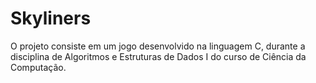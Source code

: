# Skyliners

O projeto consiste em um jogo desenvolvido na linguagem C, durante a disciplina de Algoritmos e Estruturas de Dados I do curso de Ciência da Computação.
